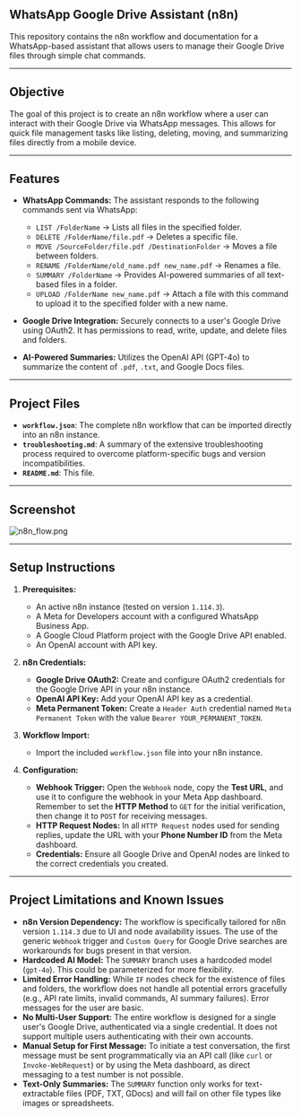 ## **WhatsApp Google Drive Assistant (n8n)**

This repository contains the n8n workflow and documentation for a WhatsApp-based assistant that allows users to manage their Google Drive files through simple chat commands.

---

## Objective

The goal of this project is to create an n8n workflow where a user can interact with their Google Drive via WhatsApp messages. This allows for quick file management tasks like listing, deleting, moving, and summarizing files directly from a mobile device.

---

## Features

* **WhatsApp Commands:** The assistant responds to the following commands sent via WhatsApp:
    * `LIST /FolderName` → Lists all files in the specified folder.
    * `DELETE /FolderName/file.pdf` → Deletes a specific file.
    * `MOVE /SourceFolder/file.pdf /DestinationFolder` → Moves a file between folders.
    * `RENAME /FolderName/old_name.pdf new_name.pdf` → Renames a file.
    * `SUMMARY /FolderName` → Provides AI-powered summaries of all text-based files in a folder.
    * `UPLOAD /FolderName new_name.pdf` → Attach a file with this command to upload it to the specified folder with a new name.

* **Google Drive Integration:** Securely connects to a user's Google Drive using OAuth2. It has permissions to read, write, update, and delete files and folders.

* **AI-Powered Summaries:** Utilizes the OpenAI API (GPT-4o) to summarize the content of `.pdf`, `.txt`, and Google Docs files.

---

## Project Files

* **`workflow.json`**: The complete n8n workflow that can be imported directly into an n8n instance.
* **`troubleshooting.md`**: A summary of the extensive troubleshooting process required to overcome platform-specific bugs and version incompatibilities.
* **`README.md`**: This file.

---

## Screenshot

![n8n_flow.png](/relative/path/to/img.jpg?raw=true "n8n_flow.png")

---

## Setup Instructions

1.  **Prerequisites:**
    * An active n8n instance (tested on version `1.114.3`).
    * A Meta for Developers account with a configured WhatsApp Business App.
    * A Google Cloud Platform project with the Google Drive API enabled.
    * An OpenAI account with API key.

2.  **n8n Credentials:**
    * **Google Drive OAuth2:** Create and configure OAuth2 credentials for the Google Drive API in your n8n instance.
    * **OpenAI API Key:** Add your OpenAI API key as a credential.
    * **Meta Permanent Token:** Create a `Header Auth` credential named `Meta Permanent Token` with the value `Bearer YOUR_PERMANENT_TOKEN`.

3.  **Workflow Import:**
    * Import the included `workflow.json` file into your n8n instance.

4.  **Configuration:**
    * **Webhook Trigger:** Open the `Webhook` node, copy the **Test URL**, and use it to configure the webhook in your Meta App dashboard. Remember to set the **HTTP Method** to `GET` for the initial verification, then change it to `POST` for receiving messages.
    * **HTTP Request Nodes:** In all `HTTP Request` nodes used for sending replies, update the URL with your **Phone Number ID** from the Meta dashboard.
    * **Credentials:** Ensure all Google Drive and OpenAI nodes are linked to the correct credentials you created.

---

## Project Limitations and Known Issues

* **n8n Version Dependency:** The workflow is specifically tailored for n8n version `1.114.3` due to UI and node availability issues. The use of the generic `Webhook` trigger and `Custom Query` for Google Drive searches are workarounds for bugs present in that version.
* **Hardcoded AI Model:** The `SUMMARY` branch uses a hardcoded model (`gpt-4o`). This could be parameterized for more flexibility.
* **Limited Error Handling:** While `IF` nodes check for the existence of files and folders, the workflow does not handle all potential errors gracefully (e.g., API rate limits, invalid commands, AI summary failures). Error messages for the user are basic.
* **No Multi-User Support:** The entire workflow is designed for a single user's Google Drive, authenticated via a single credential. It does not support multiple users authenticating with their own accounts.
* **Manual Setup for First Message:** To initiate a test conversation, the first message must be sent programmatically via an API call (like `curl` or `Invoke-WebRequest`) or by using the Meta dashboard, as direct messaging to a test number is not possible.
* **Text-Only Summaries:** The `SUMMARY` function only works for text-extractable files (PDF, TXT, GDocs) and will fail on other file types like images or spreadsheets.


